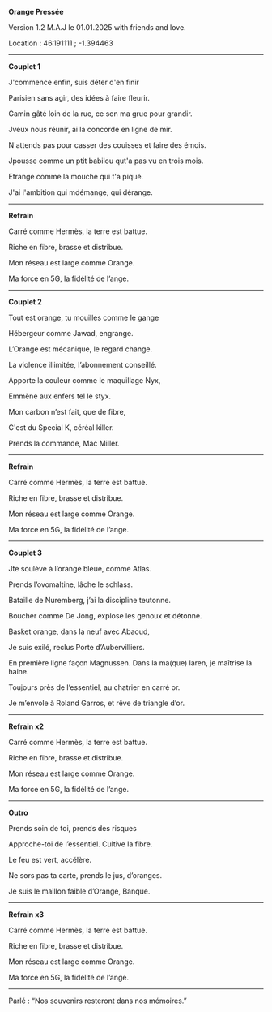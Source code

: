 **Orange Pressée**

Version 1.2 M.A.J le 01.01.2025 with friends and love.

Location : 46.191111 ; -1.394463

________________________________________________

**Couplet 1**

J'commence enfin, suis déter d'en finir

Parisien sans agir, des idées à faire fleurir. 

Gamin gâté loin de la rue, ce son ma grue pour grandir. 

Jveux nous réunir, ai la concorde en ligne de mir. 

N'attends pas pour casser des couisses et faire des émois. 

Jpousse comme un ptit babilou qut'a pas vu en trois mois. 

Etrange comme la mouche qui t'a piqué. 

J'ai l'ambition qui mdémange, qui dérange. 
________________________________________________

**Refrain**

Carré comme Hermès, la terre est battue.

Riche en fibre, brasse et distribue.

Mon réseau est large comme Orange.

Ma force en 5G, la fidélité de l’ange.

________________________________________________

**Couplet 2**

Tout est orange, tu mouilles comme le gange

Hébergeur comme Jawad, engrange.

L’Orange est mécanique, le regard change.

La violence illimitée, l’abonnement conseillé.

Apporte la couleur comme le maquillage Nyx,

Emmène aux enfers tel le styx.

Mon carbon n’est fait, que de fibre,

C'est du Special K, céréal killer.

Prends la commande, Mac Miller. 

_____________________________________________

**Refrain**

Carré comme Hermès, la terre est battue.

Riche en fibre, brasse et distribue.

Mon réseau est large comme Orange.

Ma force en 5G, la fidélité de l’ange.

________________________________________________

**Couplet 3**

Jte soulève à l’orange bleue, comme Atlas.

Prends l’ovomaltine, lâche le schlass.

Bataille de Nuremberg, j’ai la discipline teutonne.

Boucher comme De Jong, explose les genoux et détonne.

Basket orange, dans la neuf avec Abaoud,

Je suis exilé, reclus Porte d’Aubervilliers.

En première ligne façon Magnussen. Dans la ma(que) laren, je maîtrise la haine.

Toujours près de l’essentiel, au chatrier en carré or. 

Je m’envole à Roland Garros, et rêve de triangle d’or.

_____________________________________________

**Refrain x2**

Carré comme Hermès, la terre est battue.

Riche en fibre, brasse et distribue.

Mon réseau est large comme Orange.

Ma force en 5G, la fidélité de l’ange.

________________________________________________

**Outro**

Prends soin de toi, prends des risques

Approche-toi de l’essentiel. Cultive la fibre. 

Le feu est vert, accélère. 

Ne sors pas ta carte, prends le jus, d’oranges.

Je suis le maillon faible d’Orange, Banque.

________________________________________________

**Refrain x3**

Carré comme Hermès, la terre est battue.

Riche en fibre, brasse et distribue.

Mon réseau est large comme Orange.

Ma force en 5G, la fidélité de l’ange.

________________________________________________

Parlé : “Nos souvenirs resteront dans nos mémoires.”
